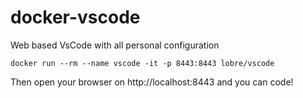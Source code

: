 # docker-vscode

Web based VsCode with all personal configuration

    docker run --rm --name vscode -it -p 8443:8443 lobre/vscode

Then open your browser on http://localhost:8443 and you can code!
